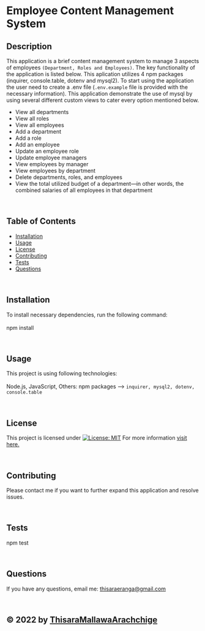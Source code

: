 # Employee Content Management System
  ## Description
  This application is a brief content management system to manage 3 aspects of employees ```(Department, Roles and Employees)```. The key functionality of the application is listed below. This aplication utilizes 4 npm packages (inquirer, console.table, dotenv and mysql2). To start using the application the user need to create a .env file (```.env.example``` file is provided with the necessary information). This application demonstrate the use of mysql by using several different custom views to cater every option mentioned below.

  * View all departments
  * View all roles
  * View all employees
  * Add a department
  * Add a role
  * Add an employee
  * Update an employee role
  * Update employee managers
  * View employees by manager
  * View employees by department
  * Delete departments, roles, and employees
  * View the total utilized budget of a department—in other words, the combined salaries of all employees in that department


  <br>

  ## Table of Contents
  - [Installation](#installation)
  - [Usage](#usage)  
  - [License](#license)
  - [Contributing](#contributing)
  - [Tests](#tests)
  - [Questions](#questions)

  <br>

  ## Installation
  To install necessary dependencies, run the following command: <br><br>
  npm install

  <br>

  ## Usage
  This project is using following technologies: <br><br>
  Node.js,  JavaScript,  Others: npm packages --> ```inquirer, mysql2, dotenv, console.table```

  <br>

  ## License
  
  This project is licensed under [![License: MIT](https://img.shields.io/badge/License-MIT-yellow.svg)](https://opensource.org/licenses/MIT)
  For more information [visit here.](https://opensource.org/licenses)
  
  
  <br>

  ## Contributing
  Please contact me if you want to further expand this application and resolve issues.  

  <br>

  ## Tests <br>
  npm test

  <br>

  ## Questions
  If you have any questions, email me: thisaraeranga@gmail.com

  <br>

  ## &copy; 2022 by [ThisaraMallawaArachchige](https://github.com/ThisaraMallawaArachchige)